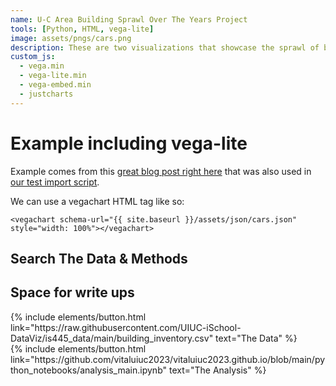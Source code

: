 ```yaml
---
name: U-C Area Building Sprawl Over The Years Project
tools: [Python, HTML, vega-lite]
image: assets/pngs/cars.png
description: These are two visualizations that showcase the sprawl of buildings within the U-C area over the last 130 years, as well as their respective square footage
custom_js:
  - vega.min
  - vega-lite.min
  - vega-embed.min
  - justcharts
---
```



# Example including vega-lite

Example comes from this [great blog post right here](https://blog.4dcu.be/programming/2021/05/03/Interactive-Visualizations.html) that was also used in [our test import script](https://github.com/UIUC-iSchool-DataViz/is445_bcubcg_fall2022/blob/main/week01/test_imports_week01.ipynb).

We can use a vegachart HTML tag like so:

```
<vegachart schema-url="{{ site.baseurl }}/assets/json/cars.json" style="width: 100%"></vegachart>
```

<vegachart schema-url="{{ site.baseurl }}/assets/json/chart.json" style="width: 100%"></vegachart>

<vegachart schema-url="{{ site.baseurl }}/assets/json/line_chart.json" style="width: 100%"></vegachart>

## Search The Data & Methods

## Space for write ups 

<div class="left">
{% include elements/button.html link="https://raw.githubusercontent.com/UIUC-iSchool-DataViz/is445_data/main/building_inventory.csv" text="The Data" %}
</div>

<div class="right">
{% include elements/button.html link="https://github.com/vitaluiuc2023/vitaluiuc2023.github.io/blob/main/python_notebooks/analysis_main.ipynb" text="The Analysis" %}
</div>

